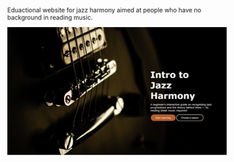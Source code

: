 Eduactional website for jazz harmony aimed at people who have no background in reading music.

![Example](./example.png)
